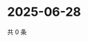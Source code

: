 # 2025-06-28

共 0 条

<!-- BEGIN ZHIHUQUESTIONS -->
<!-- 最后更新时间 Sat Jun 28 2025 12:15:30 GMT+0800 (China Standard Time) -->

<!-- END ZHIHUQUESTIONS -->
